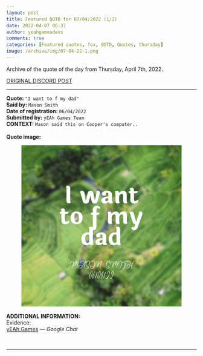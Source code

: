 ```yaml
---
layout: post
title: Featured QOTD for 07/04/2022 (1/2)
date: 2022-04-07 06:37
author: yeahgamesdevs
comments: true
categories: [Featured quotes, fox, QOTD, Quotes, thursday]
image: /archive/img/07-04-22-1.png
---
```

<!-- wp:paragraph -->
<p>Archive of the quote of the day from Thursday, April 7th, 2022. </p>
<!-- /wp:paragraph -->

<!-- wp:buttons {"layout":{"type":"flex","justifyContent":"left"}} -->
<div class="wp-block-buttons"><!-- wp:button {"textColor":"vivid-cyan-blue","align":"center","style":{"border":{"radius":"18px"}},"className":"is-style-fill"} -->
<div class="wp-block-button aligncenter is-style-fill"><a class="wp-block-button__link has-vivid-cyan-blue-color has-text-color wp-element-button" href="https://discord.com/channels/887052880782176266/958100064079839303/961935313582821377" style="border-radius:18px;">ORIGINAL DISCORD POST</a></div>
<!-- /wp:button --></div>
<!-- /wp:buttons -->

<!-- wp:separator {"align":"center","className":"is-style-wide"} -->
<hr class="wp-block-separator aligncenter has-alpha-channel-opacity is-style-wide" />
<!-- /wp:separator -->

<!-- wp:paragraph -->
<p><strong>Quote: </strong><code>"I want to f my dad"</code><br><strong>Said by: </strong><code>Mason Smith</code><br><strong>Date of registration: </strong><code>06/04/2022</code> <br><strong>Submitted by: </strong><code>yEAh Games Team</code><br><strong>CONTEXT: </strong><code>Mason said this on Cooper's computer..</code><br><br><strong>Quote image:</strong></p>
<!-- /wp:paragraph -->

<!-- wp:image {"sizeSlug":"large","linkDestination":"none"} -->
<figure class="wp-block-image size-large"><img src="/archive/img/07-04-22-1.png" alt="" /></figure>
<!-- /wp:image -->

<!-- wp:paragraph -->
<p><strong>ADDITIONAL INFORMATION:</strong><br>Evidence:<br><a href="https://mail.google.com/mail/u/8/#chat/space/AAAAJLyUkAY">yEAh Games</a> — <em>Google Chat</em></p>
<!-- /wp:paragraph -->

<!-- wp:image {"id":302,"sizeSlug":"large","linkDestination":"none"} -->
<figure class="wp-block-image size-large"><img src="https://yeaharchives.files.wordpress.com/2022/04/screenshot-2022-04-08-06.24.17.png?w=311" alt="" class="wp-image-302" /></figure>
<!-- /wp:image -->

<!-- wp:separator {"className":"is-style-wide"} -->
<hr class="wp-block-separator has-alpha-channel-opacity is-style-wide" />
<!-- /wp:separator -->

